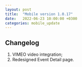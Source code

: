 ```yaml
---
layout: post
title:  "Mobile version 1.0.17"
date:   2022-06-23 10:00:00 +0300
categories: mobile_update
---
```


Changelog
---
1. VIMEO video integration;
2. Redesigned Event Detail page.

